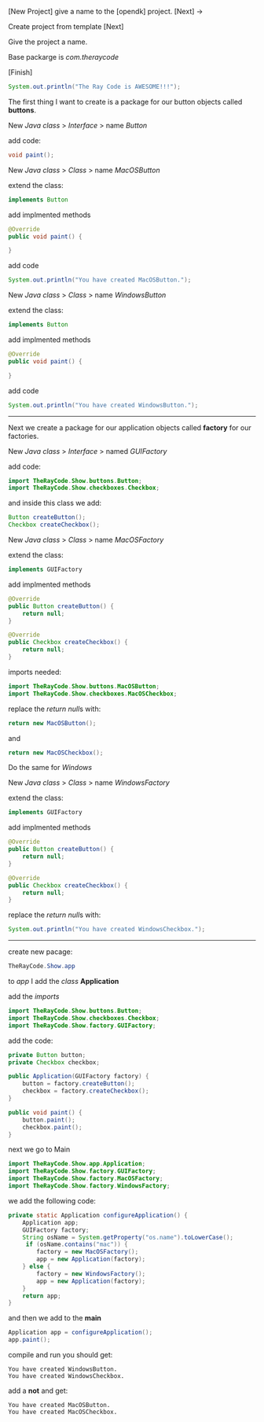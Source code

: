 [New Project]
give a name to the [opendk] project. [Next] ->

Create project from template [Next]

Give the project a name.

Base packarge is *com.theraycode*

[Finish]

```java
System.out.println("The Ray Code is AWESOME!!!");
```


The first thing I want to create is a package for our button objects called **buttons**. 

New *Java class* > *Interface* > name *Button*

add code:

```Java
void paint();
```

New *Java class* > *Class* > name *MacOSButton*

extend the class:

```Java
implements Button
```

add implmented methods

```java
@Override
public void paint() {

}
```

add code
```java
System.out.println("You have created MacOSButton.");
```


New *Java class* > *Class* > name *WindowsButton*

extend the class:

```Java
implements Button
```

add implmented methods

```java
@Override
public void paint() {

}
```

add code
```java
System.out.println("You have created WindowsButton.");
```
__________________________________________________________


Next we create a package for our application objects called **factory** for our factories.

New *Java class* > *Interface* > named *GUIFactory*

add code:

```Java
import TheRayCode.Show.buttons.Button;
import TheRayCode.Show.checkboxes.Checkbox;
```

and inside this class we add:

```java
Button createButton();
Checkbox createCheckbox();
```
New *Java class* > *Class* > name *MacOSFactory*

extend the class:

```Java
implements GUIFactory
```

add implmented methods

```java
@Override
public Button createButton() {
    return null;
}

@Override
public Checkbox createCheckbox() {
    return null;
}
```
imports needed:

```java
import TheRayCode.Show.buttons.MacOSButton;
import TheRayCode.Show.checkboxes.MacOSCheckbox;
```

replace the *return null*s with:

```java
return new MacOSButton();
```
and
```java
return new MacOSCheckbox();
```

Do the same for *Windows*


New *Java class* > *Class* > name *WindowsFactory*

extend the class:

```Java
implements GUIFactory
```

add implmented methods

```java
@Override
public Button createButton() {
    return null;
}

@Override
public Checkbox createCheckbox() {
    return null;
}
```

replace the *return null*s with:

```java
System.out.println("You have created WindowsCheckbox.");
```
__________________________________________________________


create new pacage:

```java
TheRayCode.Show.app
```

to *app* I add the *class* **Application**

add the *imports*
```java
import TheRayCode.Show.buttons.Button;
import TheRayCode.Show.checkboxes.Checkbox;
import TheRayCode.Show.factory.GUIFactory;
```

add the code:
```java
private Button button;
private Checkbox checkbox;

public Application(GUIFactory factory) {
    button = factory.createButton();
    checkbox = factory.createCheckbox();
}

public void paint() {
    button.paint();
    checkbox.paint();
}

```

next we go to Main

```java
import TheRayCode.Show.app.Application;
import TheRayCode.Show.factory.GUIFactory;
import TheRayCode.Show.factory.MacOSFactory;
import TheRayCode.Show.factory.WindowsFactory;
```

we add the following code:

```java
private static Application configureApplication() {
    Application app;
    GUIFactory factory;
    String osName = System.getProperty("os.name").toLowerCase();
     if (osName.contains("mac")) {
        factory = new MacOSFactory();
        app = new Application(factory);
    } else {
        factory = new WindowsFactory();
        app = new Application(factory);
    }
    return app;
}
```
 and then we add to the **main**

```java
Application app = configureApplication();
app.paint();
```

compile and run you should get:

```run
You have created WindowsButton.
You have created WindowsCheckbox.
```

add a **not** and get:

```run
You have created MacOSButton.
You have created MacOSCheckbox.
```







































